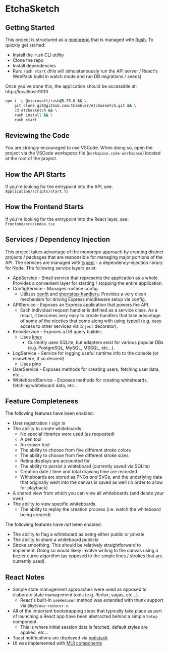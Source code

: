 # EtchaSketch

## Getting Started

This project is structured as a [monorepo](https://en.wikipedia.org/wiki/Monorepo) that is managed with [Rush](https://rushjs.io). To quickly get started:

- Install the `rush` CLI utility
- Clone the repo
- Install dependencies
- Run: `rush start` (this will simulataneously run the API server / React's WebPack build in watch mode and run DB migrations / seeds)

Once you've done this, the application should be accessible at: http://localhost:9010

```bash title="Cloning the repository, installing dependencies, and launching the service"
npm i -g @microsoft/rush@5.75.0 && \
    git clone git@github.com:tkambler/etchasketch.git && \
    cd etchasketch && \
    rush install && \
    rush start
```

## Reviewing the Code

You are strongly encouraged to use VSCode. When doing so, open the project via the VSCode _workspace_ file (`Workspace.code-workspace`) located at the root of the project.

## How the API Starts

If you're looking for the entrypoint into the API, see: `Application/scripts/start.ts`

## How the Frontend Starts

If you're looking for the entrypoint into the React layer, see: `Frontend/src/index.tsx`

## Services / Dependency Injection

This project takes advantage of the monorepo approach by creating distinct projects / packages that are responsible for managing major portions of the API. The services are managed with [typedi](https://docs.typestack.community/typedi/) - a dependency-injection library for Node. The following service layers exist:

- AppService - Small service that represents the application as a whole. Provides a convenient layer for starting / stopping the entire application.
- ConfigService - Manages runtime config.
    - Utilizes [confit](https://github.com/krakenjs/confit) and [shortstop-handlers](https://github.com/krakenjs/shortstop-handlers). Provides a very clean mechanism for driving Express middleware setup via config.
- APIService - Exposes an Express application that powers the API.
    - Each individual request handler is defined as a service class. As a result, it becomes very easy to create handlers that take advantage of some of the niceties that come along with using typedi (e.g. easy access to other services via `Inject` decorator).
- KnexService - Exposes a DB query builder.
    - Uses [knex](https://knexjs.org/)
        - Currently uses SQLite, but adapters exist for various popular DBs (e.g. PostgreSQL, MySQL, MSSQL, etc...).
- LogService - Service for logging useful runtime info to the console (or elsewhere, if so desired)
    - Uses [pino](https://github.com/pinojs/pino)
- UserService - Exposes methods for creating users, fetching user data, etc...
- WhiteboardService - Exposes methods for creating whiteboards, fetching whiteboard data, etc...

## Feature Completeness

The following features have been enabled:

- User registration / sign in
- The ability to create whiteboards
    - No special libraries were used (as requested)
    - A pen tool
    - An eraser tool
    - The ability to choose from five different stroke colors
    - The ability to choose from five different stroke sizes
    - Retina displays are accounted for
    - The ability to persist a whiteboard (currently saved via SQLite)
    - Creation date / time and total drawing time are recorded
    - Whiteboards are stored as PNGs *and* SVGs, and the underlying data that originally went into the canvas is saved as well (in order to allow for playback)
- A shared view from which you can view all whiteboards (and delete your own)
- The ability to view specific whiteboards
    - The ability to replay the creation process (i.e. watch the whiteboard being created)

The following features have *not* been enabled:

- The ability to flag a whiteboard as being either public or private
- The ability to share a whiteboard publicly
- Stroke smoothing. This should be relatively straightforward to implement. Doing so would likely involve writing to the canvas using a bezier curve algorithm (as opposed to the simple lines / strokes that are currently used).

## React Notes

- Simple state management approaches were used as opposed to elaborate state management tools (e.g. Redux, sagas, etc...).
    - React's built-in `useReducer` method was extended with thunk support via `@0y0/use-reducer-x`.
- All of the important bootstrapping steps that typically take place as part of launching a React app have been abstracted behind a simple `Setup` component.
    - This is where initial session data is fetched, default styles are applied, etc...
- Toast notifications are displayed via [notistack](https://github.com/iamhosseindhv/notistack)
- UI was implemented with [MUI components](https://mui.com/)
